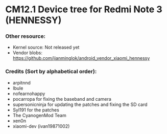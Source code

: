 # CM12.1 Device tree for Redmi Note 3 (HENNESSY)

### Other resource:
  - Kernel source: Not released yet
  - Vendor blobs: https://github.com/jianminglok/android_vendor_xiaomi_hennessy

### Credits (Sort by alphabetical order):
  - arpitnnd
  - lbule
  - nofearnohappy
  - pocarropa for fixing the baseband and camera
  - supersonicninja for updating the patches and fixing the SD card
  - Syl191 for the patches 
  - The CyanogenMod Team
  - xen0n
  - xiaomi-dev (ivan19871002)
